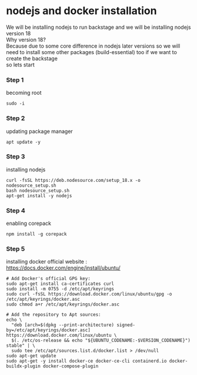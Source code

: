 # nodejs and docker installation
We will be installing nodejs to run backstage and we will be installing nodejs version 18  
Why version 18?  
Because due to some core difference in nodejs later versions so we will need to install some other packages (build-essential) too if we want to create the backstage  
so lets start
### Step 1
becoming root 
```
sudo -i
```
### Step 2
updating package manager
```
apt update -y
```
### Step 3
installing nodejs
```
curl -fsSL https://deb.nodesource.com/setup_18.x -o nodesource_setup.sh
bash nodesource_setup.sh
apt-get install -y nodejs
```
### Step 4 
enabling corepack
```
npm install -g corepack
```
### Step 5 
installing docker 
official website : https://docs.docker.com/engine/install/ubuntu/
```
# Add Docker's official GPG key:
sudo apt-get install ca-certificates curl
sudo install -m 0755 -d /etc/apt/keyrings
sudo curl -fsSL https://download.docker.com/linux/ubuntu/gpg -o /etc/apt/keyrings/docker.asc
sudo chmod a+r /etc/apt/keyrings/docker.asc

# Add the repository to Apt sources:
echo \
  "deb [arch=$(dpkg --print-architecture) signed-by=/etc/apt/keyrings/docker.asc] https://download.docker.com/linux/ubuntu \
  $(. /etc/os-release && echo "${UBUNTU_CODENAME:-$VERSION_CODENAME}") stable" | \
  sudo tee /etc/apt/sources.list.d/docker.list > /dev/null
sudo apt-get update
sudo apt-get -y install docker-ce docker-ce-cli containerd.io docker-buildx-plugin docker-compose-plugin
```
